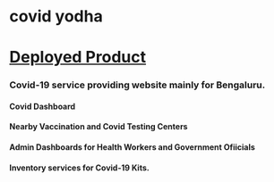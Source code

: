 # covid yodha
# [Deployed Product](https://yodha-covid.herokuapp.com/)
### Covid-19 service providing website mainly for Bengaluru.
#### Covid Dashboard
#### Nearby Vaccination and Covid Testing Centers
#### Admin Dashboards for Health Workers and Government Ofiicials
#### Inventory services for Covid-19 Kits.
